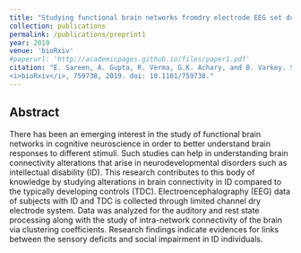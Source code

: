 ```yaml
---
title: "Studying functional brain networks fromdry electrode EEG set during music and resting states in neurodevelopment disorder"
collection: publications
permalink: /publications/preprint1
year: 2019
venue: 'bioRxiv'
#paperurl: 'http://academicpages.github.io/files/paper1.pdf'
citation: "E. Sareen, A. Gupta, R. Verma, G.K. Achary, and B. Varkey. Studying functional brain networks fromdry electrode EEG set during music and resting states in neurodevelopment disorder. 
<i>bioRxiv</i>, 759738, 2019. doi: 10.1101/759738."
---
```

## Abstract
There has been an emerging interest in the study of functional brain networks in cognitive neuroscience in order to better understand brain responses 
to different stimuli. Such studies can help in understanding brain connectivity alterations that arise in neurodevelopmental disorders such as intellectual 
disability (ID). This research contributes to this body of knowledge by studying alterations in brain connectivity in ID compared to the typically 
developing controls (TDC). Electroencephalography (EEG) data of subjects with ID and TDC is collected through limited channel dry electrode system. 
Data was analyzed for the auditory and rest state processing along with the study of intra-network connectivity of the brain via clustering coefficients. 
Research findings indicate evidences for links between the sensory deficits and social impairment in ID individuals.
